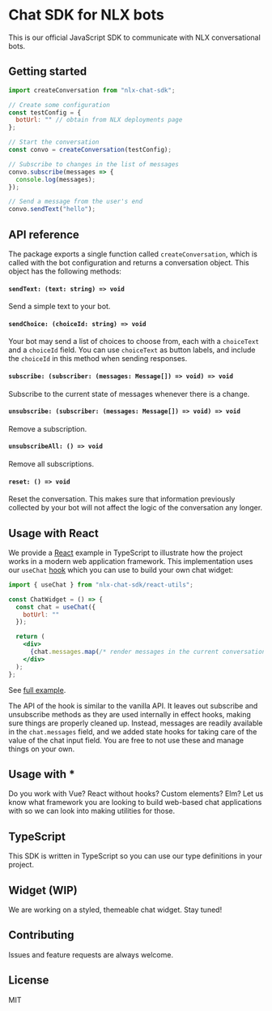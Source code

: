 # Chat SDK for NLX bots

This is our official JavaScript SDK to communicate with NLX conversational bots.

## Getting started

```js
import createConversation from "nlx-chat-sdk";

// Create some configuration
const testConfig = {
  botUrl: "" // obtain from NLX deployments page
};

// Start the conversation
const convo = createConversation(testConfig);

// Subscribe to changes in the list of messages
convo.subscribe(messages => {
  console.log(messages);
});

// Send a message from the user's end
convo.sendText("hello");
```

## API reference

The package exports a single function called `createConversation`, which is called with the bot configuration and returns a conversation object. This object has the following methods:

#### `sendText: (text: string) => void`

Send a simple text to your bot.

#### `sendChoice: (choiceId: string) => void`

Your bot may send a list of choices to choose from, each with a `choiceText` and a `choiceId` field. You can use `choiceText` as button labels, and include the `choiceId` in this method when sending responses.

#### `subscribe: (subscriber: (messages: Message[]) => void) => void`

Subscribe to the current state of messages whenever there is a change.

#### `unsubscribe: (subscriber: (messages: Message[]) => void) => void`

Remove a subscription.

#### `unsubscribeAll: () => void`

Remove all subscriptions.

#### `reset: () => void`

Reset the conversation. This makes sure that information previously collected by your bot will not affect the logic of the conversation any longer.

## Usage with React

We provide a [React](https://reactjs.org/) example in TypeScript to illustrate how the project works in a modern web application framework. This implementation uses our `useChat` [hook](https://reactjs.org/docs/hooks-intro.html) which you can use to build your own chat widget:

```jsx
import { useChat } from "nlx-chat-sdk/react-utils";

const ChatWidget = () => {
  const chat = useChat({
    botUrl: ""
  });

  return (
    <div>
      {chat.messages.map(/* render messages in the current conversation */)}
    </div>
  );
};
```

See [full example](examples/with-react.tsx).

The API of the hook is similar to the vanilla API. It leaves out subscribe and unsubscribe methods as they are used internally in effect hooks, making sure things are properly cleaned up. Instead, messages are readily available in the `chat.messages` field, and we added state hooks for taking care of the value of the chat input field. You are free to not use these and manage things on your own.

## Usage with *

Do you work with Vue? React without hooks? Custom elements? Elm? Let us know what framework you are looking to build web-based chat applications with so we can look into making utilities for those.

## TypeScript

This SDK is written in TypeScript so you can use our type definitions in your project.

## Widget (WIP)

We are working on a styled, themeable chat widget. Stay tuned!

## Contributing

Issues and feature requests are always welcome.

## License

MIT
